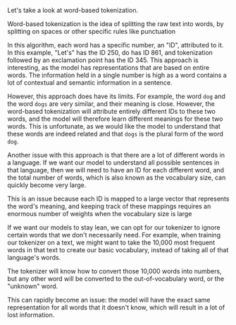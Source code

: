 Let's take a look at word-based tokenization.

Word-based tokenization is the idea of splitting the raw text into words, by splitting on spaces or other specific rules like punctuation

In this algorithm, each word has a specific number, an "ID", attributed to it. In this example, "Let's" has the ID 250, do has ID 861, and tokenization followed by an exclamation point has the ID 345.
This approach is interesting, as the model has representations that are based on entire words. The information held in a single number is high as a word contains a lot of contextual and semantic information in a sentence.

However, this approach does have its limits. For example, the word `dog` and the word `dogs` are very similar, and their meaning is close. However, the word-based tokenization will attribute entirely different IDs to these two words, and the model will therefore learn different meanings for these two words. This is unfortunate, as we would like the model to understand that these words are indeed related and that `dogs` is the plural form of the word `dog`.

Another issue with this approach is that there are a lot of different words in a language. If we want our model to understand all possible sentences in that language, then we will need to have an ID for each different word, and the total number of words, which is also known as the vocabulary size, can quickly become very large.

This is an issue because each ID is mapped to a large vector that represents the word's meaning, and keeping track of these mappings requires an enormous number of weights when the vocabulary size is large

If we want our models to stay lean, we can opt for our tokenizer to ignore certain words that we don't necessarily need. For example, when training our tokenizer on a text, we might want to take the 10,000 most frequent words in that text to create our basic vocabulary, instead of taking all of that language's words.

The tokenizer will know how to convert those 10,000 words into numbers, but any other word will be converted to the out-of-vocabulary word, or the "unknown" word.

This can rapidly become an issue: the model will have the exact same representation for all words that it doesn't know, which will result in a lot of lost information.